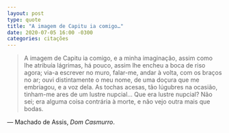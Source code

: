 ```yaml
---
layout: post
type: quote
title: "A imagem de Capitu ia comigo…"
date: 2020-07-05 16:00 -0300
categories: citações
---
```

>A imagem de Capitu ia comigo, e a minha imaginação, assim como lhe atribuía lágrimas, há pouco, assim lhe encheu a boca de riso agora; via-a escrever no muro, falar-me, andar à volta, com os braços no ar; ouvi distintamente o meu nome, de uma doçura que me embriagou, e a voz dela. As tochas acesas, tão lúgubres na ocasião, tinham-me ares de um lustre nupcial… Que era lustre nupcial? Não sei; era alguma coisa contrária à morte, e não vejo outra mais que bodas.

— Machado de Assis, _Dom Casmurro_.
